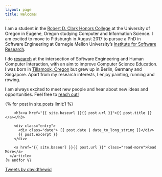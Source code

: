 ```yaml
---
layout: page
title: Welcome!
---
```


I am a student in the [Robert D. Clark Honors College](http://honors.uoregon.edu) at the University of Oregon in Eugene, Oregon studying Computer and Information Science. I am excited to move to Pittsburgh in August 2017 to pursue a PhD in Software Engineering at Carnegie Mellon University’s [Institute for Software Research](http://isri.cmu.edu/index.html).

I do [research](/research) at the intersection of Software Engineering and Human Computer Interaction, with an aim to improve Computer Science Education. I was born in [Tillamook, Oregon](https://en.wikipedia.org/wiki/Tillamook,_Oregon) but grew up in Berlin, Germany and Singapore. Apart from my research interests, I enjoy painting, running and rowing.

I am always excited to meet new people and hear about new ideas and opportunities. Feel free to [reach out!](/contact)

<div class="feeds clearfix">
  <div class="feed-container">
    {% for post in site.posts limit:1 %}
      <article class="post">

        <h3><a href="{{ site.baseurl }}{{ post.url }}">{{ post.title }}</a></h3>

        <div class="entry">
          <div class="date"> {{ post.date | date_to_long_string }}</div>
          {{ post.excerpt }}
        </div>

        <a href="{{ site.baseurl }}{{ post.url }}" class="read-more">Read More</a>
      </article>
    {% endfor %}
  </div><div class="feed-container">
    <a class="twitter-timeline" href="https://twitter.com/davidthewid" data-tweet-limit="3">Tweets by davidthewid</a> <script async src="//platform.twitter.com/widgets.js" charset="utf-8"></script>
    <!-- <a class="twitter-timeline"
      href="https://twitter.com/DavidTheWid">
    Tweets by @DavidTheWid
    </a> -->
  </div>  
</div>

<script>window.twttr = (function(d, s, id) {
  var js, fjs = d.getElementsByTagName(s)[0],
    t = window.twttr || {};
  if (d.getElementById(id)) return t;
  js = d.createElement(s);
  js.id = id;
  js.src = "https://platform.twitter.com/widgets.js";
  fjs.parentNode.insertBefore(js, fjs);

  t._e = [];
  t.ready = function(f) {
    t._e.push(f);
  };

  return t;
}(document, "script", "twitter-wjs"));</script>
